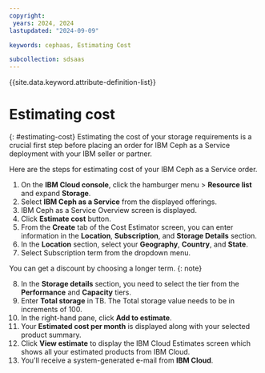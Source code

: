 ```yaml
---
copyright:
 years: 2024, 2024
lastupdated: "2024-09-09"

keywords: cephaas, Estimating Cost

subcollection: sdsaas
---
```


{{site.data.keyword.attribute-definition-list}}

# Estimating cost
{: #estimating-cost}
Estimating the cost of your storage requirements is a crucial first step before placing an order for IBM Ceph as a Service deployment with your IBM seller or partner.

Here are the steps for estimating cost of your IBM Ceph as a Service order. 

1. On the **IBM Cloud console**, click the hamburger menu > **Resource list** and expand **Storage**.
2. Select **IBM Ceph as a Service** from the displayed offerings. 
3. IBM Ceph as a Service Overview screen is displayed.
4. Click **Estimate cost** button.
5. From the **Create** tab of the Cost Estimator screen, you can enter information in the **Location**, **Subscription**, and **Storage Details** section. 
6. In the **Location** section, select your **Geography**, **Country**, and **State**. 
7. Select Subscription term from the dropdown menu. 

  You can get a discount by choosing a longer term. 
    {: note}

8. In the **Storage details** section, you need to select the tier from the **Performance** and **Capacity** tiers. 
9. Enter **Total storage** in TB. The Total storage value needs to be in increments of 100. 
10. In the right-hand pane, click **Add to estimate**. 
11. Your **Estimated cost per month** is displayed along with your selected product summary. 
12. Click **View estimate** to display the IBM Cloud Estimates screen which shows all your estimated products from IBM Cloud. 
13. You'll receive a system-generated e-mail from **IBM Cloud**. 

